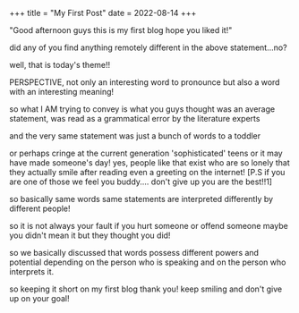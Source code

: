 +++
title = "My First Post"
date = 2022-08-14
+++

"Good afternoon guys this is my first blog hope you liked it!"

did any of you find anything remotely different in the above statement...no?

well, that is today's theme!!

PERSPECTIVE, not only an interesting word to pronounce but also a word with an interesting meaning!

so what I AM trying to convey is what you guys thought was an average statement, was read as a grammatical error by the literature experts

and the very same statement was just a bunch of words to a toddler

or perhaps cringe at the current generation 'sophisticated' teens
or it may have made someone's day! yes, people like that exist who are so lonely that they actually smile after reading even a greeting on the internet!
[P.S if you are one of those we feel you buddy.... don't give up you are the best!!1]

so basically same words same statements are interpreted differently by different people! 

so it is not always your fault if you hurt someone or offend someone maybe you didn't mean it but they thought you did!

so we basically discussed that words possess different powers and potential depending on the person who is speaking and on the person who interprets it.

so keeping it short on my first blog thank you! keep smiling and don't give up on your goal!
